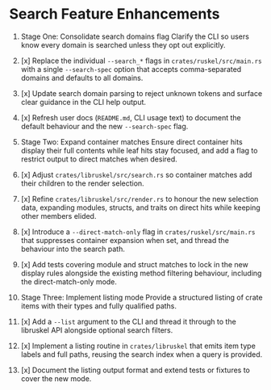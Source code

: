 # Search Feature Enhancements

1. Stage One: Consolidate search domains flag
Clarify the CLI so users know every domain is searched unless they opt out explicitly.

1. [x] Replace the individual `--search_*` flags in `crates/ruskel/src/main.rs` with a single
       `--search-spec` option that accepts comma-separated domains and defaults to all domains.
2. [x] Update search domain parsing to reject unknown tokens and surface clear guidance in the
       CLI help output.
3. [x] Refresh user docs (`README.md`, CLI usage text) to document the default behaviour and the
       new `--search-spec` flag.

2. Stage Two: Expand container matches
Ensure direct container hits display their full contents while leaf hits stay focused, and
add a flag to restrict output to direct matches when desired.

1. [x] Adjust `crates/libruskel/src/search.rs` so container matches add their children to the
       render selection.
2. [x] Refine `crates/libruskel/src/render.rs` to honour the new selection data, expanding
       modules, structs, and traits on direct hits while keeping other members elided.
3. [x] Introduce a `--direct-match-only` flag in `crates/ruskel/src/main.rs` that suppresses
       container expansion when set, and thread the behaviour into the search path.
4. [x] Add tests covering module and struct matches to lock in the new display rules alongside
       the existing method filtering behaviour, including the direct-match-only mode.

3. Stage Three: Implement listing mode
Provide a structured listing of crate items with their types and fully qualified paths.

1. [x] Add a `--list` argument to the CLI and thread it through to the libruskel API alongside
       optional search filters.
2. [x] Implement a listing routine in `crates/libruskel` that emits item type labels and full
       paths, reusing the search index when a query is provided.
3. [x] Document the listing output format and extend tests or fixtures to cover the new mode.
